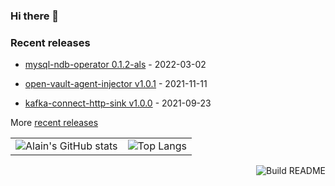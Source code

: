 ### Hi there 👋

<!--
**asaintsever/asaintsever** is a ✨ _special_ ✨ repository because its `README.md` (this file) appears on your GitHub profile.

Here are some ideas to get you started:

- 🔭 I’m currently working on ...
- 🌱 I’m currently learning ...
- 👯 I’m looking to collaborate on ...
- 🤔 I’m looking for help with ...
- 💬 Ask me about ...
- 📫 How to reach me: ...
- 😄 Pronouns: ...
- ⚡ Fun fact: ...
-->

### Recent releases
<!-- recent_releases starts -->
* [mysql-ndb-operator 0.1.2-als](https://github.com/asaintsever/mysql-ndb-operator/releases/tag/release-als-0.1.2) - 2022-03-02

* [open-vault-agent-injector v1.0.1](https://github.com/asaintsever/open-vault-agent-injector/releases/tag/v1.0.1) - 2021-11-11

* [kafka-connect-http-sink v1.0.0](https://github.com/asaintsever/kafka-connect-http-sink/releases/tag/v1.0.0) - 2021-09-23
<!-- recent_releases ends -->

More [recent releases](https://github.com/asaintsever/asaintsever/blob/main/releases.md)

<table><tr><td valign="top">
<img src="https://github-readme-stats.vercel.app/api?username=asaintsever&count_private=true&show_icons=true&theme=transparent" alt="Alain's GitHub stats">
</td><td valign="top">
<img src="https://github-readme-stats.vercel.app/api/top-langs/?username=asaintsever&langs_count=10&layout=compact" alt="Top Langs">
</td></tr></table>

<a href="https://github.com/asaintsever/asaintsever/actions"><img src="https://github.com/asaintsever/asaintsever/workflows/Build%20README/badge.svg" align="right" alt="Build README"></a>